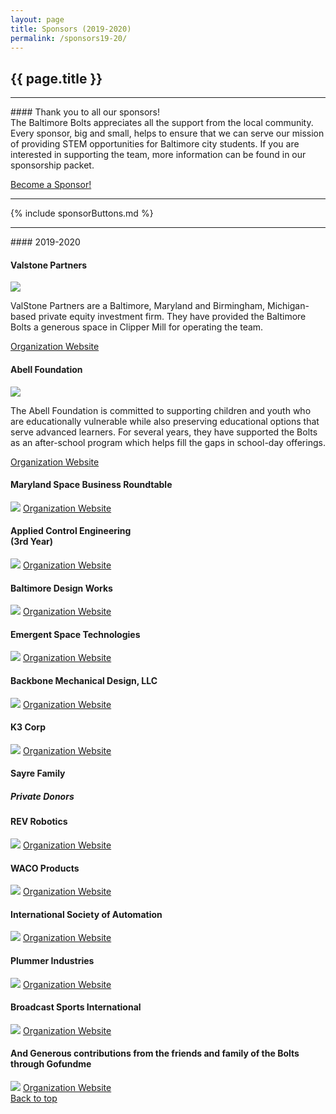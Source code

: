 ```yaml
---
layout: page
title: Sponsors (2019-2020)
permalink: /sponsors19-20/
---
```


<div class="container" markdown="1">
<section class="card bg-light page-card p-4" id="sponsors-page" markdown="1">

<h1 class="mx-auto">{{ page.title }}</h1>
<hr class="p-0">
<div class="text-center" markdown="1">
#### Thank you to all our sponsors!
<br>
The Baltimore Bolts appreciates all the support from the local community. Every sponsor, big and small, helps to ensure that we can serve our mission of providing STEM opportunities for Baltimore city students. If you are interested in supporting the team, more information can be found in our sponsorship packet.
</div>


<a href="https://drive.google.com/file/d/1LxHRz5hKqIseyxABPb-kKic2kLbQGTGN/view?usp=sharing" class="btn btn-primary w-100 text-light bg-theme">Become a Sponsor!</a>

<hr>

<div class="text-center" markdown="1">
{% include sponsorButtons.md %}
</div>





<hr>
<div class="text-center" markdown="1">
#### 2019-2020
</div>


<div class="container">
<!------------------------>
<div class="row">
    <div class="col-md">
        <div class="card mb-4 sponsor-title">
            <div class="card-header bg-theme"><h4 class="card-title text-center text-light m-0">Valstone Partners</h4></div>
            <div class="card-body">
                <div class="row">
                    <div class="col-md">
                        <img src="/assets/img/Logos/00-Title-ValStone_small.png" class="d-flex img-fluid mx-auto mb-2 rounded"/>
                    </div>
                    <div class="col-md">
                        <p class="card-text">ValStone Partners are a Baltimore, Maryland and Birmingham, Michigan-based private equity investment firm. They have provided the Baltimore Bolts a generous space in Clipper Mill for operating the team.</p>
                        <a href="https://valstonepartners.com/" target="_blank" class="btn btn-primary w-100 text-light bg-theme">Organization Website</a>
                    </div>
                </div>
            </div>
        </div>
    </div>
</div>
<!------------------------>
<div class="row">
    <div class="col-md">
        <div class="card mb-4 sponsor-title">
            <div class="card-header bg-theme"><h4 class="card-title text-center text-light m-0">Abell Foundation</h4></div>
            <div class="card-body">
                <div class="row">
                    <div class="col-md">
                        <img src="/assets/img/sponsors/abell-foundation.png" class="d-flex img-fluid mx-auto mb-2 rounded"/>
                    </div>
                    <div class="col-md">
                        <p class="card-text">The Abell Foundation is committed to supporting children and youth who are educationally vulnerable while also preserving educational options that serve advanced learners. For several years, they have supported the Bolts as an after-school program which helps fill the gaps in school-day offerings.</p>
                        <a target="_blank" href="https://www.abell.org/education" class="btn btn-primary w-100 text-light bg-theme">Organization Website</a>
                    </div>
                </div>
            </div>
        </div>
    </div>
</div>
<!------------------------>
<div class="row">
<div class="col-md">
        <div class="card mb-4">
            <div class="card-header bg-dark"><h4 class="card-title text-center text-light m-0 p-0 ">Maryland Space Business Roundtable</h4></div>
            <div class="card-body">
                <div class="row">
                    <div class="col-md">
                        <img src="/assets/img/sponsors/msbr.png" class="d-flex img-fluid mx-auto mb-2 rounded"/>
                        <a target="_blank" href="http://www.mdspace.org/stem-education.html" class="btn btn-primary w-100 text-light bg-dark">Organization Website</a>
                    </div>
                </div>
            </div>
        </div>
    </div>
    <div class="col-md">
        <div class="card mb-4">
            <div class="card-header bg-warning"><h4 class="card-title text-center text-light m-0 p-0">Applied Control Engineering <br> (3rd Year)</h4></div>
            <div class="card-body">
                <div class="row">
                    <div class="col-md">
                        <img src="/assets/img/sponsors/applied-control-engineering.png" class="d-flex img-fluid mx-auto mb-2 rounded"/>
                        <a target="_blank" href="https://www.ace-net.com/" class="btn btn-primary w-100 text-light bg-warning">Organization Website</a>
                    </div>
                </div>
            </div>
        </div>
    </div>
</div>
<!------------------------>
<div class="row">
    <div class="col-md">
        <div class="card mb-4">
            <div class="card-header bg-warning"><h4 class="card-title text-center text-light m-0 p-0 ">Baltimore Design Works</h4></div>
            <div class="card-body">
                <div class="row">
                    <div class="col-md">
                        <img src="/assets/img/sponsors/baltimore-design-works.png" class="d-flex img-fluid mx-auto mb-2 rounded"/>
                        <a target="_blank" href="http://www.baltimoredesignworks.com/" class="btn btn-primary w-100 text-light bg-warning">Organization Website</a>
                    </div>
                </div>
            </div>
        </div>
    </div>
    <div class="col-md">
        <div class="card mb-4">
            <div class="card-header bg-warning"><h4 class="card-title text-center text-light m-0 p-0">Emergent Space Technologies</h4></div>
            <div class="card-body">
                <div class="row">
                    <div class="col-md">
                        <img src="/assets/img/sponsors/est.png" class="d-flex img-fluid mx-auto mb-2 rounded"/>
                        <a target="_blank" href="https://www.emergentspace.com/" class="btn btn-primary w-100 text-light bg-warning">Organization Website</a>
                    </div>
                </div>
            </div>
        </div>
    </div>
</div>
<!------------------------>
<div class="row">
    <div class="col-md">
        <div class="card mb-4">
            <div class="card-header bg-warning"><h4 class="card-title text-center text-light m-0 p-0 ">Backbone Mechanical Design, LLC</h4></div>
            <div class="card-body">
                <div class="row">
                    <div class="col-md">
                        <img src="/assets/img/Logos/06-Gold-BMD-logo.png" class="d-flex img-fluid mx-auto mb-2 rounded"/>
                        <a target="_blank" href="http://backbonemech.com/" class="btn btn-primary w-100 text-light bg-warning">Organization Website</a>
                    </div>
                </div>
            </div>
        </div>
    </div>
    <div class="col-md">
        <div class="card mb-4">
            <div class="card-header bg-warning"><h4 class="card-title text-center text-light m-0 p-0 ">K3 Corp</h4></div>
            <div class="card-body">
                <div class="row">
                    <div class="col-md">
                        <img src="/assets/img/Logos/07-Gold-k3.png" class="d-flex img-fluid mx-auto mb-2 rounded"/>
                        <a target="_blank" href="https://www.k3corp.com/" class="btn btn-primary w-100 text-light bg-warning">Organization Website</a>
                    </div>
                </div>
            </div>
        </div>
    </div>
    <div class="col-md">
        <div class="card mb-4">
            <div class="card-header bg-warning"><h4 class="card-title text-center text-light m-0 p-0 ">Sayre Family</h4></div>
            <div class="card-body">
                <div class="row">
                    <div class="col-md">
						<h5 class="card-text text-center text-dark">Private Donors</h5> 
                    </div>
                </div>
            </div>
        </div>
    </div>
</div>
<!------------------------>
<!------------------------>
<div class="row">
    <div class="col-md">
        <div class="card mb-4">
            <div class="card-header bg-light"><h4 class="card-title text-center text-dark m-0 p-0 ">REV Robotics</h4></div>
            <div class="card-body">
                <div class="row">
                    <div class="col-md">
                        <img src="/assets/img/Logos/08-Silver-REV_LOGO_SINGLE_COLOR_WHITE_WEB.png" class="bg-dark d-flex img-fluid mx-auto mb-2 rounded"/>
                        <a target="_blank" href="http://revrobotics.com/" class="btn btn-primary w-100 text-dark bg-light">Organization Website</a>
                    </div>
                </div>
            </div>
        </div>
    </div>
    <div class="col-md">
        <div class="card mb-4">
            <div class="card-header bg-light"><h4 class="card-title text-center text-dark m-0 p-0 ">WACO Products</h4></div>
            <div class="card-body">
                <div class="row">
                    <div class="col-md">
                        <img src="/assets/img/Logos/09-Silver-Waco-logo-FINAL-shirt.png" class="d-flex img-fluid mx-auto mb-2 rounded"/>
                        <a target="_blank" href="http://wacoproducts.com/" class="btn btn-primary w-100 text-dark bg-light">Organization Website</a>
                    </div>
                </div>
            </div>
        </div>
    </div>
</div>
<!------------------------>
<div class="row">
    <div class="col-md">
        <div class="card mb-4">
            <div class="card-header bg-bronze"><h4 class="card-title text-center text-dark m-0 p-0">International Society of Automation</h4></div>
            <div class="card-body">
                <div class="row">
                    <div class="col-md">
                        <img src="/assets/img/sponsors/isa.jpg" class="d-flex img-fluid mx-auto mb-2 rounded"/>
                        <a target="_blank" href="https://www.isa.org/baltimorewashington-dc/" class="btn btn-primary w-100 text-dark bg-bronze">Organization Website</a>
                    </div>
                </div>
            </div>
        </div>
    </div>
    <div class="col-md">
        <div class="card mb-4">
            <div class="card-header bg-bronze"><h4 class="card-title text-center text-dark m-0 p-0 ">Plummer Industries</h4></div>
            <div class="card-body">
                <div class="row">
                    <div class="col-md">
                        <img src="/assets/img/Logos/11-Bronze-PI_LOGO_BLACK.png" class="d-flex img-fluid mx-auto mb-2 rounded"/>
                        <a target="_blank" href="https://plummerindustries.com/" class="btn btn-primary w-100 text-dark bg-bronze">Organization Website</a>
                    </div>
                </div>
            </div>
        </div>
    </div>
    <div class="col-md">
        <div class="card mb-4">
            <div class="card-header bg-bronze"><h4 class="card-title text-center text-dark m-0 p-0 ">Broadcast Sports International</h4></div>
            <div class="card-body">
                <div class="row">
                    <div class="col-md">
                        <img src="/assets/img/Logos/12-Bronze-BSInternational_NEP_Logo_Mk.png" class="d-flex img-fluid mx-auto mb-2 rounded"/>
                        <a target="_blank" href="http://www.bsintl.com/" class="btn btn-primary w-100 text-dark bg-bronze">Organization Website</a>
                    </div>
                </div>
            </div>
        </div>
    </div>
</div>
<div class="row">
    <div class="col-md">
        <div class="card mb-4">
            <div class="card-header bg-theme"><h4 class="card-title text-center text-light m-0 p-0">And Generous contributions from the friends and family of the Bolts through Gofundme</h4></div>
            <div class="card-body">
                <div class="row">
                    <div class="col-md">
                        <img src="/assets/img/Logos/GoFundMe.jpg" class="d-flex img-fluid mx-auto mb-2 rounded"/>
                        <a target="_blank" href="https://www.gofundme.com/f/launch-the-baltimore-bolts-to-new-heights-in-2021/" class="btn btn-primary w-100 text-light bg-theme">Organization Website</a>
                    </div>
                </div>
            </div>
        </div>
    </div>
</div>
<!------------------------>
</div>
<a href="" class="btn btn-primary w-100 text-light bg-theme">Back to top</a>
</section>
</div>
